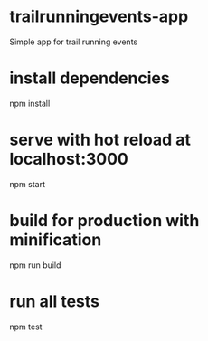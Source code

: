 # trailrunningevents-app
Simple app for trail running events

# install dependencies
npm install

# serve with hot reload at localhost:3000
npm start

# build for production with minification
npm run build

# run all tests
npm test
